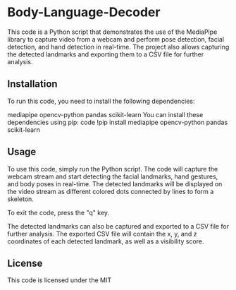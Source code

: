 # Body-Language-Decoder
This code is a Python script that demonstrates the use of the MediaPipe library to capture video from a webcam and perform pose detection, facial detection, and hand detection in real-time.
The project also allows capturing the detected landmarks and exporting them to a CSV file for further analysis.

## Installation
To run this code, you need to install the following dependencies:

mediapipe
opencv-python
pandas
scikit-learn
You can install these dependencies using pip:
code
!pip install mediapipe opencv-python pandas scikit-learn

## Usage
To use this code, simply run the Python script. The code will capture the webcam stream and start detecting the facial landmarks, hand gestures, and body poses in real-time. The detected landmarks will be displayed on the video stream as different colored dots connected by lines to form a skeleton.

To exit the code, press the "q" key.

The detected landmarks can also be captured and exported to a CSV file for further analysis. The exported CSV file will contain the x, y, and z coordinates of each detected landmark, as well as a visibility score.

## License
This code is licensed under the MIT 
